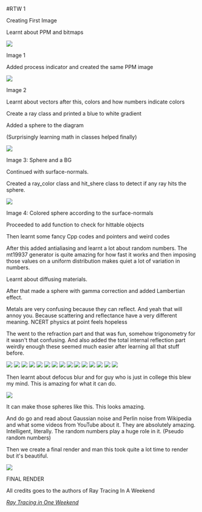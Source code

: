 #RTW 1

Creating First Image

Learnt about PPM and bitmaps

![](media/image1.png)

Image 1

Added process indicator and created the same PPM image

![](media/image1.png)

Image 2

Learnt about vectors after this, colors and how numbers indicate colors

Create a ray class and printed a blue to white gradient

Added a sphere to the diagram

(Surprisingly learning math in classes helped finally)

![](media/image2.png)

Image 3: Sphere and a BG

Continued with surface-normals.

Created a ray_color class and hit_shere class to detect if any ray hits
the sphere.

![](media/image3.png)

Image 4: Colored sphere according to the surface-normals

Proceeded to add function to check for hittable objects

Then learnt some fancy Cpp codes and pointers and weird codes

After this added antialiasing and learnt a lot about random numbers. The
mt19937 generator is quite amazing for how fast it works and then
imposing those values on a uniform distribution makes quiet a lot of
variation in numbers.

Learnt about diffusing materials.

After that made a sphere with gamma correction and added Lambertian
effect.

Metals are very confusing because they can reflect. And yeah that will
annoy you. Because scattering and reflectance have a very different
meaning. NCERT physics at point feels hopeless

The went to the refraction part and that was fun, somehow trigonometry
for it wasn't that confusing. And also added the total internal
reflection part weirdly enough these seemed much easier after learning
all that stuff before.

![](media/image4.png)
![](media/image5.png)
![](media/image6.png)
![](media/image7.png)
![](media/image8.png)
![](media/image9.png)
![](media/image10.png)
![](media/image11.png)
![](media/image12.png)
![](media/image13.png)
![](media/image14.png)
![](media/image15.png)
![](media/image16.png)
![](media/image17.png)
![](media/image18.png)

Then learnt about defocus blur and for guy who is just in college this
blew my mind. This is amazing for what it can do.

![](media/image19.png)

It can make those spheres like this. This looks amazing.

And do go and read about Gaussian noise and Perlin noise from Wikipedia
and what some videos from YouTube about it. They are absolutely amazing.
Intelligent, literally. The random numbers play a huge role in it.
(Pseudo random numbers)

Then we create a final render and man this took quite a lot time to
render but it's beautiful.

![](media/image20.png)

FINAL RENDER

All credits goes to the authors of Ray Tracing In A Weekend

[_Ray Tracing in One Weekend_](https://raytracing.github.io/books/RayTracingInOneWeekend.html)
